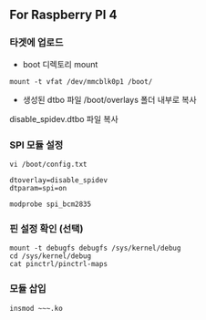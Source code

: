 ## For Raspberry PI 4

### 타겟에 업로드
- boot 디렉토리 mount
```
mount -t vfat /dev/mmcblk0p1 /boot/
```

- 생성된 dtbo 파일 /boot/overlays 폴더 내부로 복사

disable_spidev.dtbo 파일 복사

### SPI 모듈 설정

```
vi /boot/config.txt

dtoverlay=disable_spidev
dtparam=spi=on
```

```
modprobe spi_bcm2835
```

### 핀 설정 확인 (선택)

```
mount -t debugfs debugfs /sys/kernel/debug
cd /sys/kernel/debug
cat pinctrl/pinctrl-maps
```

### 모듈 삽입

```
insmod ~~~.ko
```
